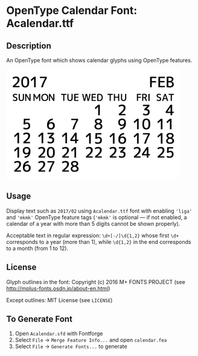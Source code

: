 OpenType Calendar Font: Acalendar.ttf
====

## Description
An OpenType font which shows calendar glyphs using OpenType features.

![Font Output](img/cal.png)

## Usage
Display text such as `2017/02` using `Acalendar.ttf` font with enabling `'liga'` and `'mkmk'` OpenType feature tags (`'mkmk'` is optional — if not enabled, a calendar of a year with more than 5 digits cannot be shown properly).

Acceptable text in regular expression: `\d+[-/]\d{1,2}` whose first `\d+` corresponds to a year (more than 1), while `\d{1,2}` in the end corresponds to a month (from 1 to 12).

## License
Glyph outlines in the font: Copyright (c) 2016 M+ FONTS PROJECT (see http://mplus-fonts.osdn.jp/about-en.html)

Except outlines: MIT License (see `LICENSE`)

## To Generate Font
1. Open `Acalendar.sfd` with Fontforge
2. Select `File` -> `Merge Feature Info...` and open `calendar.fea`
3. Select `File` -> `Generate Fonts...` to generate
